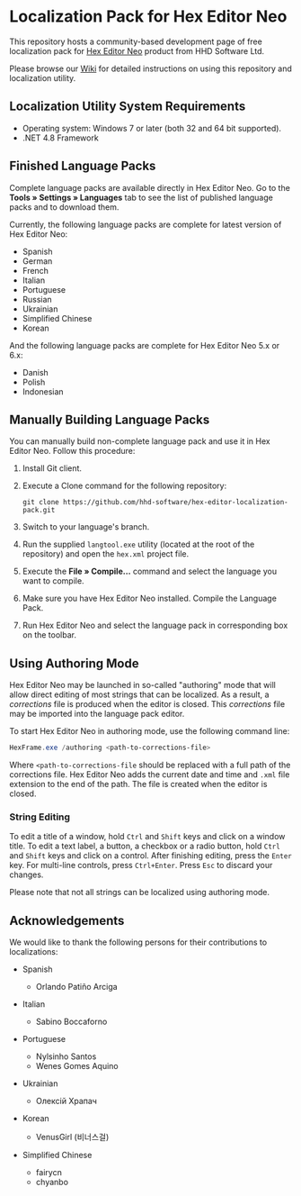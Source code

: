 # Localization Pack for Hex Editor Neo

This repository hosts a community-based development page of free localization pack for [Hex Editor Neo](//www.hhdsoftware.com/free-hex-editor) product from HHD Software Ltd.

Please browse our [Wiki](https://github.com/hhd-software/hex-editor-localization-pack/wiki) for detailed instructions on using this repository and localization utility.

## Localization Utility System Requirements

* Operating system: Windows 7 or later (both 32 and 64 bit supported).
* .NET 4.8 Framework

## Finished Language Packs

Complete language packs are available directly in Hex Editor Neo. Go to the **Tools » Settings » Languages** tab to see the list of published language packs and to download them.

Currently, the following language packs are complete for latest version of Hex Editor Neo:

* Spanish
* German
* French
* Italian
* Portuguese
* Russian
* Ukrainian
* Simplified Chinese
* Korean

And the following language packs are complete for Hex Editor Neo 5.x or 6.x:

* Danish
* Polish
* Indonesian

## Manually Building Language Packs

You can manually build non-complete language pack and use it in Hex Editor Neo. Follow this procedure:

1. Install Git client.
2. Execute a Clone command for the following repository:

   ```
   git clone https://github.com/hhd-software/hex-editor-localization-pack.git
   ```

3. Switch to your language's branch.
4. Run the supplied `langtool.exe` utility (located at the root of the repository) and open the `hex.xml` project file.
5. Execute the **File » Compile…** command and select the language you want to compile.
6. Make sure you have Hex Editor Neo installed. Compile the Language Pack.
7. Run Hex Editor Neo and select the language pack in corresponding box on the toolbar.

## Using Authoring Mode

Hex Editor Neo may be launched in so-called "authoring" mode that will allow direct editing of most strings that can be localized. As a result, a *corrections* file is produced when the editor is closed. This *corrections* file may be imported into the language pack editor.

To start Hex Editor Neo in authoring mode, use the following command line:

```PowerShell
HexFrame.exe /authoring <path-to-corrections-file>
```

Where `<path-to-corrections-file` should be replaced with a full path of the corrections file. Hex Editor Neo adds the current date and time and `.xml` file extension to the end of the path. The file is created when the editor is closed.

### String Editing

To edit a title of a window, hold `Ctrl` and `Shift` keys and click on a window title. To edit a text label, a button, a checkbox or a radio button, hold `Ctrl` and `Shift` keys and click on a control. After finishing editing, press the `Enter` key. For multi-line controls, press `Ctrl+Enter`. Press `Esc` to discard your changes.

Please note that not all strings can be localized using authoring mode.

## Acknowledgements

We would like to thank the following persons for their contributions to localizations:

* Spanish
   * Orlando Patiño Arciga

* Italian
   * Sabino Boccaforno

* Portuguese
   * Nylsinho Santos
   * Wenes Gomes Aquino

* Ukrainian
   * Олексій Храпач

* Korean
   * VenusGirl (비너스걸)

* Simplified Chinese
   * fairycn
   * chyanbo
